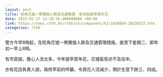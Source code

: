 ```yaml
---
layout: post
title: 旺角花墟一帶實施人群及交通管理　有市民提早買年花
date: 2022-01-27 12:10:56.000000000 +08:00
link: https://news.rthk.hk/rthk/ch/component/k2/1630864-20220127.htm
categories: rthk
---
```


警方今早8時起，在旺角花墟一帶實施人群及交通管理措施，直至下星期二、即年初一早上8時。

有市民說，擔心人流太多，今年提早買年花，花墟氣氛亦不及往年。

亦有花店負責人說，政府早前的呼籲，令買花人流減少，預計生意下跌三、四成。
